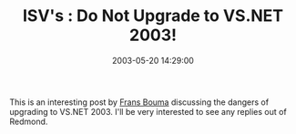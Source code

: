 ﻿---
layout: post
title: "ISV's : Do Not Upgrade to VS.NET 2003!"
comments: false
date: 2003-05-20 14:29:00
categories:
 - Technology
subtext-id: 9fa4fea1-9931-4992-9285-49492e102148
alias: /blog/ISVs--Do-Not-Upgrade-to-VSNET-2003!.aspx
---


This is an interesting post by [Frans Bouma](http://dotnetweblogs.com/fbouma/) discussing the dangers of upgrading to VS.NET 2003. I'll be very interested to see any replies out of Redmond. 
